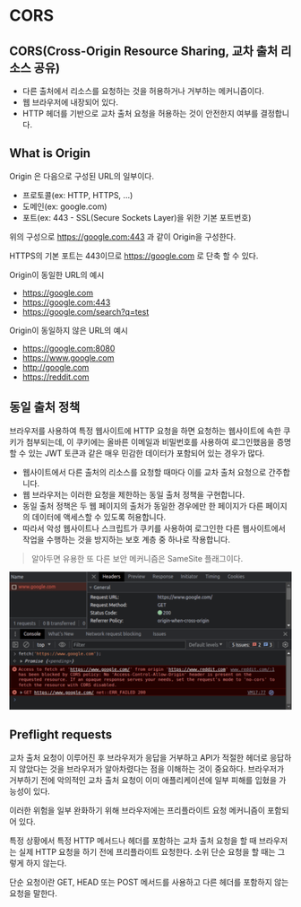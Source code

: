 # CORS

## CORS(Cross-Origin Resource Sharing, 교차 출처 리소스 공유)

- 다른 출처에서 리소스를 요청하는 것을 허용하거나 거부하는 메커니즘이다.
- 웹 브라우저에 내장되어 있다.
- HTTP 헤더를 기반으로 교차 출처 요청을 허용하는 것이 안전한지 여부를 결정합니다.

## What is Origin

Origin 은 다음으로 구성된 URL의 일부이다.

- 프로토콜(ex: HTTP, HTTPS, ...)
- 도메인(ex: google.com)
- 포트(ex: 443 - SSL(Secure Sockets Layer)을 위한 기본 포트번호)

위의 구성으로 https://google.com:443 과 같이 Origin을 구성한다.

HTTPS의 기본 포트는 443이므로 https://google.com 로 단축 할 수 있다.

Origin이 동일한 URL의 예시

- https://google.com
- https://google.com:443
- https://google.com/search?q=test

Origin이 동일하지 않은 URL의 예시

- https://google.com:8080
- https://www.google.com
- http://google.com
- https://reddit.com

## 동일 출처 정책

브라우저를 사용하여 특정 웹사이트에 HTTP 요청을 하면 요청하는 웹사이트에 속한 쿠키가 첨부되는데,
이 쿠키에는 올바른 이메일과 비밀번호를 사용하여 로그인했음을 증명할 수 있는 JWT 토큰과 같은 매우 민감한
데이터가 포함되어 있는 경우가 많다.

- 웹사이트에서 다른 출처의 리소스를 요청할 때마다 이를 교차 출처 요청으로 간주합니다.
- 웹 브라우저는 이러한 요청을 제한하는 동일 출처 정책을 구현합니다.
- 동일 출처 정책은 두 웹 페이지의 출처가 동일한 경우에만 한 페이지가 다른 페이지의 데이터에 액세스할 수
  있도록 허용합니다.
- 따라서 악성 웹사이트나 스크립트가 쿠키를 사용하여 로그인한 다른 웹사이트에서 작업을 수행하는 것을
  방지하는 보호 계층 중 하나로 작용합니다.

> 알아두면 유용한 또 다른 보안 메커니즘은 SameSite 플래그이다.

![cors-error](./assets/cors-error.png)

## Preflight requests

교차 출처 요청이 이루어진 후 브라우저가 응답을 거부하고 API가 적절한 헤더로 응답하지 않았다는 것을
브라우저가 알아차렸다는 점을 이해하는 것이 중요하다. 브라우저가 거부하기 전에 악의적인 교차 출처 요청이
이미 애플리케이션에 일부 피해를 입혔을 가능성이 있다.

이러한 위험을 일부 완화하기 위해 브라우저에는 프리플라이트 요청 메커니즘이 포함되어 있다.

특정 상황에서 특정 HTTP 메서드나 헤더를 포함하는 교차 출처 요청을 할 때 브라우저는 실제 HTTP 요청을
하기 전에 프리플라이트 요청한다. 소위 단순 요청을 할 때는 그렇게 하지 않는다.

단순 요청이란 GET, HEAD 또는 POST 메서드를 사용하고 다른 헤더를 포함하지 않는 요청을 말한다.
